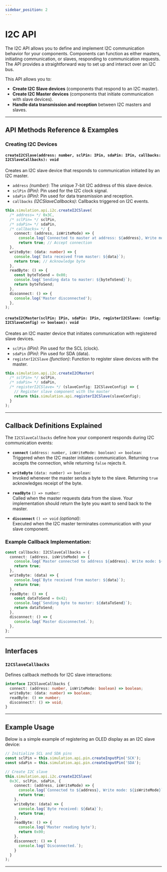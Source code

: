 ```yaml
---
sidebar_position: 2
---
```


# I2C API

The I2C API allows you to define and implement I2C communication behavior for your components. Components can function as either masters, initiating communication, or slaves, responding to communication requests. The API provides a straightforward way to set up and interact over an I2C bus.

This API allows you to:

- **Create I2C Slave devices** (components that respond to an I2C master).
- **Create I2C Master devices** (components that initiate communication with slave devices).
- **Handle data transmission and reception** between I2C masters and slaves.

---

## API Methods Reference & Examples

### Creating I2C Devices

#### `createI2CSlave(address: number, sclPin: IPin, sdaPin: IPin, callbacks: I2CSlaveCallbacks): void`

Creates an I2C slave device that responds to communication initiated by an I2C master.

- `address` *(number)*: The unique 7-bit I2C address of this slave device.
- `sclPin` *(IPin)*: Pin used for the I2C clock signal.
- `sdaPin` *(IPin)*: Pin used for data transmission and reception.
- `callbacks` *(I2CSlaveCallbacks)*: Callbacks triggered on I2C events.

```typescript
this.simulation.api.i2c.createI2CSlave(
  /* address= */ 0x3C,
  /* sclPin= */ sclPin,
  /* sdaPin= */ sdaPin,
  /* callbacks= */ {
    connect: (address, isWriteMode) => {
      console.log(`Connected to master at address: ${address}, Write mode: ${isWriteMode}`);
      return true; // Accept connection
  },
  writeByte: (data: number) => {
    console.log(`Data received from master: ${data}`);
    return true; // Acknowledge byte
  },
  readByte: () => {
    const byteToSend = 0x00;
    console.log(`Sending data to master: ${byteToSend}`);
    return byteToSend;
  },
  disconnect: () => {
    console.log('Master disconnected');
  },
);
```

#### `createI2CMaster(sclPin: IPin, sdaPin: IPin, registerI2CSlave: (config: I2CSlaveConfig) => boolean): void`

Creates an I2C master device that initiates communication with registered slave devices.

- `sclPin` *(IPin)*: Pin used for the SCL (clock).
- `sdaPin` *(IPin)*: Pin used for SDA (data).
- `registerI2CSlave` *(function)*: Function to register slave devices with the master.

```typescript
this.simulation.api.i2c.createI2CMaster(
  /* sclPin= */ sclPin,
  /* sdaPin= */ sdaPin,
  /* registerI2CSlave= */ (slaveConfig: I2CSlaveConfig) => {
    // Register slave component with the master
    return this.simulation.api.registerI2CSlave(slaveConfig);
  }
);
```


---

## Callback Definitions Explained

The `I2CSlaveCallbacks` define how your component responds during I2C communication events:

- **`connect`** `(address: number, isWriteMode: boolean) => boolean`: 
  Triggered when the I2C master initiates communication. Returning `true` accepts the connection, while returning `false` rejects it.

- **`writeByte`** `(data: number) => boolean`:  
  Invoked whenever the master sends a byte to the slave. Returning `true` acknowledges receipt of the byte.

- **`readByte`** `() => number`:  
  Called when the master requests data from the slave. Your implementation should return the byte you want to send back to the master.

- **`disconnect`** `() => void` *(optional)*:  
  Executed when the I2C master terminates communication with your slave component.

### Example Callback Implementation:

```typescript
const callbacks: I2CSlaveCallbacks = {
  connect: (address, isWriteMode) => {
    console.log(`Master connected to address ${address}. Write mode: ${isWriteMode}`);
    return true;
  },
  writeByte: (data) => {
    console.log(`Byte received from master: ${data}`);
    return true;
  },
  readByte: () => {
    const dataToSend = 0x42;
    console.log(`Sending byte to master: ${dataToSend}`);
    return dataToSend;
  },
  disconnect: () => {
    console.log(`Master disconnected.`);
  },
};
```

---

## Interfaces

### `I2CSlaveCallbacks`

Defines callback methods for I2C slave interactions:

```typescript
interface I2CSlaveCallbacks {
  connect: (address: number, isWriteMode: boolean) => boolean;
  writeByte: (data: number) => boolean;
  readByte: () => number;
  disconnect?: () => void;
}
```

---

## Example Usage

Below is a simple example of registering an OLED display as an I2C slave device:

```typescript
// Initialize SCL and SDA pins
const sclPin = this.simulation.api.pin.createInputPin('SCK');
const sdaPin = this.simulation.api.pin.createInputPin('SDA');

// Create I2C slave
this.simulation.api.i2c.createI2CSlave(
  0x3C, sclPin, sdaPin, {
    connect: (address, isWriteMode) => {
      console.log(`Connected to ${address}, Write mode: ${isWriteMode}`);
      return true;
    },
    writeByte: (data) => {
      console.log(`Byte received: ${data}`);
      return true;
    },
    readByte: () => {
      console.log('Master reading byte');
      return 0x00;
    },
    disconnect: () => {
      console.log(`Disconnected.`);
    }
  }
);
```

---















